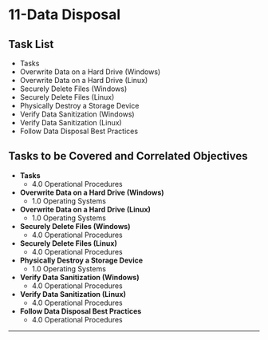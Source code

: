 # 11-Data Disposal

## Task List
- Tasks
- Overwrite Data on a Hard Drive (Windows)
- Overwrite Data on a Hard Drive (Linux)
- Securely Delete Files (Windows)
- Securely Delete Files (Linux)
- Physically Destroy a Storage Device
- Verify Data Sanitization (Windows)
- Verify Data Sanitization (Linux)
- Follow Data Disposal Best Practices

## Tasks to be Covered and Correlated Objectives

- **Tasks**  
  - 4.0 Operational Procedures     
- **Overwrite Data on a Hard Drive (Windows)**  
  - 1.0 Operating Systems      
- **Overwrite Data on a Hard Drive (Linux)**  
  - 1.0 Operating Systems      
- **Securely Delete Files (Windows)**  
  - 4.0 Operational Procedures     
- **Securely Delete Files (Linux)**  
  - 4.0 Operational Procedures     
- **Physically Destroy a Storage Device**  
  - 1.0 Operating Systems      
- **Verify Data Sanitization (Windows)**  
  - 4.0 Operational Procedures     
- **Verify Data Sanitization (Linux)**  
  - 4.0 Operational Procedures     
- **Follow Data Disposal Best Practices**  
  - 4.0 Operational Procedures     

---

